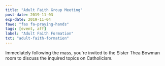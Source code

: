 ```yaml
---
title: "Adult Faith Group Meeting"
post-date: 2019-11-03
exp-date: 2019-11-04
fawe: "fas fa-praying-hands"
tags: [event, aff]
label: "Adult Faith Formation"
txt: "adult-faith-formation"
---
```

Immediately following the mass, you're invited to the Sister Thea Bowman room to discuss the inquired topics on Catholicism. 
